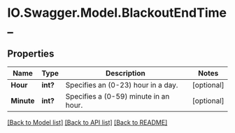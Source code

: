 # IO.Swagger.Model.BlackoutEndTime_
## Properties

Name | Type | Description | Notes
------------ | ------------- | ------------- | -------------
**Hour** | **int?** | Specifies an (0-23) hour in a day. | [optional] 
**Minute** | **int?** | Specifies a (0-59) minute in an hour. | [optional] 

[[Back to Model list]](../README.md#documentation-for-models) [[Back to API list]](../README.md#documentation-for-api-endpoints) [[Back to README]](../README.md)

